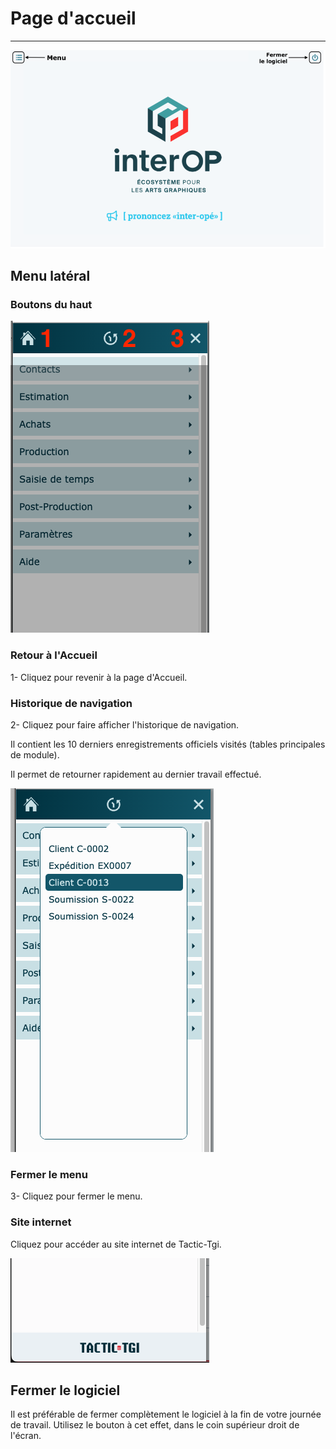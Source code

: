 # Page d'accueil

---

![](../static/img/Accueil_principal.png)

## Menu latéral

### Boutons du haut 

![](../static/img/Accueil_1.png)

### Retour à l'Accueil

1- Cliquez pour revenir à la page d'Accueil.

### Historique de navigation

2- Cliquez pour faire afficher l'historique de navigation.

Il contient les 10 derniers enregistrements officiels visités (tables principales de module).

Il permet de retourner rapidement au dernier travail effectué.

![](../static/img/Accueil_2.png)

### Fermer le menu

3- Cliquez pour fermer le menu.

### Site internet

Cliquez pour accéder au site internet de Tactic-Tgi.

![](../static/img/Accueil_4.png)

## Fermer le logiciel

Il est préférable de fermer complètement le logiciel à la fin de votre journée de travail. Utilisez le bouton à cet effet, dans le coin supérieur droit de l'écran.
